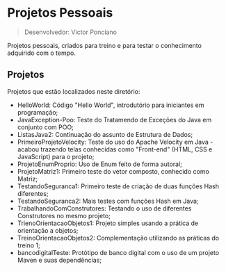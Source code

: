 # Projetos Pessoais

> Desenvolvedor: Victor Ponciano

Projetos pessoais, criados para treino e para testar o conhecimento adquirido com o tempo.

## Projetos

Projetos que estão localizados neste diretório:

+ HelloWorld: Código "Hello World", introdutório para iniciantes em programação;
+ JavaException-Poo: Teste do Tratamendo de Exceções do Java em conjunto com POO;
+ ListasJava2: Continuação do assunto de Estrutura de Dados;
+ PrimeiroProjetoVelocity: Teste do uso do Apache Velocity em Java - acabou trazendo telas conhecidas como "Front-end" (HTML, CSS e JavaScript) para o projeto;
+ ProjetoEnumProprio: Uso de Enum feito de forma autoral;
+ ProjetoMatriz1: Primeiro teste do vetor composto, conhecido como Matriz;
+ TestandoSeguranca1: Primeiro teste de criação de duas funções Hash diferentes;
+ TestandoSeguranca2: Mais testes com funções Hash em Java;
+ TrabalhandoComConstrutores: Testando o uso de diferentes Construtores no mesmo projeto;
+ TrienoOrientacaoObjetos1: Projeto simples usando a prática de orientação a objetos;
+ TreinoOrientacaoObjetos2: Complementação utilizando as práticas do treino 1;
+ bancodigitalTeste: Protótipo de banco digital com o uso de um projeto Maven e suas dependências;
